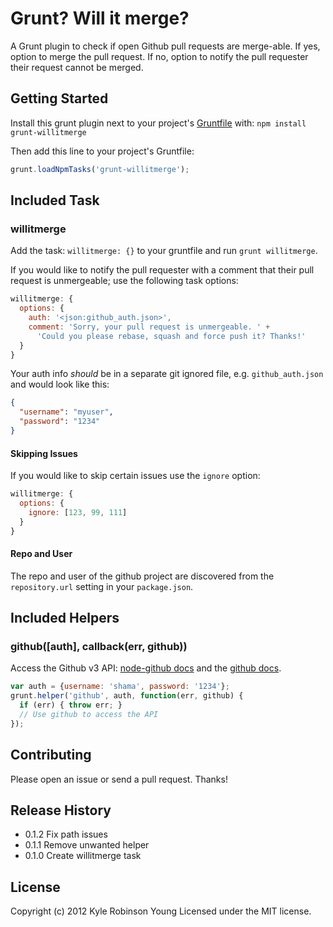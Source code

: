# Grunt? Will it merge?

A Grunt plugin to check if open Github pull requests are merge-able. If yes,
option to merge the pull request. If no, option to notify the pull requester
their request cannot be merged.

## Getting Started

Install this grunt plugin next to your project's [Gruntfile][getting_started]
with: `npm install grunt-willitmerge`

Then add this line to your project's Gruntfile:

```javascript
grunt.loadNpmTasks('grunt-willitmerge');
```

[grunt]: https://github.com/cowboy/grunt
[getting_started]: https://github.com/cowboy/grunt/blob/master/docs/getting_started.md

## Included Task

### willitmerge

Add the task: `willitmerge: {}` to your gruntfile and run
`grunt willitmerge`.

If you would like to notify the pull requester with a comment that their
pull request is unmergeable; use the following task options:

```javascript
willitmerge: {
  options: {
    auth: '<json:github_auth.json>',
    comment: 'Sorry, your pull request is unmergeable. ' +
      'Could you please rebase, squash and force push it? Thanks!'
  }
}
```

Your auth info *should* be in a separate git ignored file, e.g.
`github_auth.json` and would look like this:

```json
{
  "username": "myuser",
  "password": "1234"
}
```

#### Skipping Issues

If you would like to skip certain issues use the `ignore` option:

```javascript
willitmerge: {
  options: {
    ignore: [123, 99, 111]
  }
}
```

#### Repo and User

The repo and user of the github project are discovered from the `repository.url`
setting in your `package.json`.

## Included Helpers

### github([auth], callback(err, github))

Access the Github v3 API:
[node-github docs](http://ajaxorg.github.com/node-github/) and the
[github docs](http://developer.github.com/v3/).

```javascript
var auth = {username: 'shama', password: '1234'};
grunt.helper('github', auth, function(err, github) {
  if (err) { throw err; }
  // Use github to access the API
});
```

## Contributing

Please open an issue or send a pull request. Thanks!

## Release History

* 0.1.2 Fix path issues
* 0.1.1 Remove unwanted helper
* 0.1.0 Create willitmerge task

## License

Copyright (c) 2012 Kyle Robinson Young
Licensed under the MIT license.
